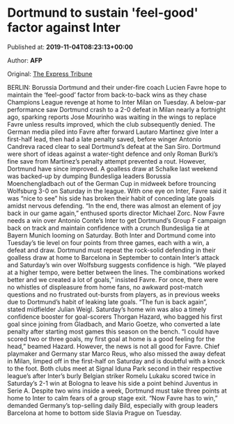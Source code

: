 
# Dortmund to sustain 'feel-good' factor against Inter

Published at: **2019-11-04T08:23:13+00:00**

Author: **AFP**

Original: [The Express Tribune](https://tribune.com.pk/story/2093224/7-dortmund-sustain-feel-good-factor-inter/)

BERLIN: Borussia Dortmund and their under-fire coach Lucien Favre hope to maintain the ‘feel-good’ factor from back-to-back wins as they chase Champions League revenge at home to Inter Milan on Tuesday.
A below-par performance saw Dortmund crash to a 2-0 defeat in Milan nearly a fortnight ago, sparking reports Jose Mourinho was waiting in the wings to replace Favre unless results improved, which the club subsequently denied.
The German media piled into Favre after forward Lautaro Martinez give Inter a first-half lead, then had a late penalty saved, before winger Antonio Candreva raced clear to seal Dortmund’s defeat at the San Siro.
Dortmund were short of ideas against a water-tight defence and only Roman Burki’s fine save from Martinez’s penalty attempt prevented a rout.
However, Dortmund have since improved.
A goalless draw at Schalke last weekend was backed-up by dumping Bundesliga leaders Borussia Moenchengladbach out of the German Cup in midweek before trouncing Wolfsburg 3-0 on Saturday in the league.
With one eye on Inter, Favre said it was “nice to see” his side has broken their habit of conceding late goals amidst nervous defending.
“In the end, there was almost an element of joy back in our game again,” enthused sports director Michael Zorc.
Now Favre needs a win over Antonio Conte’s Inter to get Dortmund’s Group F campaign back on track and maintain confidence with a crunch Bundesliga tie at Bayern Munich looming on Saturday.
Both Inter and Dortmund come into Tuesday’s tie level on four points from three games, each with a win, a defeat and draw.
Dortmund must repeat the rock-solid defending in their goalless draw at home to Barcelona in September to contain Inter’s attack and Saturday’s win over Wolfsburg suggests confidence is high.
“We played at a higher tempo, were better between the lines. The combinations worked better and we created a lot of goals,” insisted Favre.
For once, there were no whistles of displeasure from home fans, no awkward post-match questions and no frustrated out-bursts from players, as in previous weeks due to Dortmund’s habit of leaking late goals.
“The fun is back again”, stated midfielder Julian Weigl.
Saturday’s home win was also a timely confidence booster for goal-scorers Thorgan Hazard, who bagged his first goal since joining from Gladbach, and Mario Goetze, who converted a late penalty after starting most games this season on the bench.
“I could have scored two or three goals, my first goal at home is a good feeling for the head,” beamed Hazard.
However, the news is not all good for Favre.
Chief playmaker and Germany star Marco Reus, who also missed the away defeat in Milan, limped off in the first-half on Saturday and is doubtful with a knock to the foot.
Both clubs meet at Signal Iduna Park second in their respective league’s after Inter’s burly Belgian striker Romelu Lukaku scored twice in Saturday’s 2-1 win at Bologna to leave his side a point behind Juventus in Serie A.
Despite two wins inside a week, Dortmund must take three points at home to Inter to calm fears of a group stage exit.
“Now Favre has to win,” demanded Germany’s top-selling daily Bild, especially with group leaders Barcelona at home to bottom side Slavia Prague on Tuesday.
